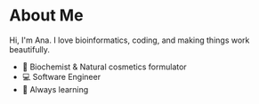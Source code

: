 # About Me

Hi, I'm Ana. I love bioinformatics, coding, and making things work beautifully.

- 🧬 Biochemist & Natural cosmetics formulator
- 💻 Software Engineer
- 🌱 Always learning